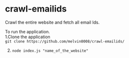 # crawl-emailids
Crawl the entire website and fetch all email Ids.

To run the application.   
1.Clone the application   
`git clone https://github.com/melvin0008/crawl-emailids/`

2. `node index.js "name_of_the_website"`
